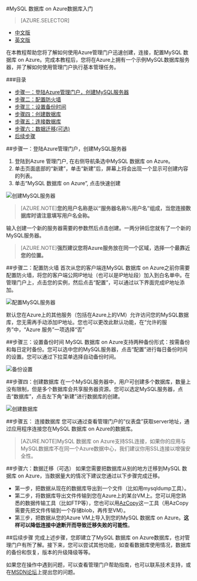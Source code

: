 <properties linkid="" urlDisplayName="" pageTitle="MySQL 数据库 on Azure数据库入门 - Azure 微软云" metaKeywords="Azure 云,技术文档,文档与资源,MySQL,数据库,入门指南,Azure MySQL, MySQL PaaS,Azure MySQL PaaS, Azure MySQL Service, Azure RDS" description="快速入门指南帮助您迅速了解MySQL 数据库 on Azure，让您几分钟内轻松创建、连接、迁移、监控管理您的MySQL数据库。您根据入门指南中的步骤操作，将成功建立使用属于您的MySQL数据库。" metaCanonical="" services="MySQL" documentationCenter="Services" title="" authors="" solutions="" manager="" editor="" />  

<tags ms.service="mysql" ms.date="" wacn.date="12/28/2015"/>

#MySQL 数据库 on Azure数据库入门
> [AZURE.SELECTOR]
- [中文版](/documentation/articles/mysql-database-get-started)
- [英文版](/documentation/articles/mysql-database-enus-get-started)

在本教程帮助您将了解如何使用Azure管理门户迅速创建，连接，配置MySQL 数据库 on Azure。完成本教程后，您将在Azure上拥有一个示例MySQL数据库服务器，并了解如何使用管理门户执行基本管理任务。

###目录
- [步骤一：登陆Azure管理门户，创建MySQL服务器](#step1)
- [步骤二：配置防火墙](#step2)
- [步骤三：设置备份时间](#step3)
- [步骤四：创建数据库](#step4)
- [步骤五：连接数据库](#step5)
- [步骤六：数据迁移(可选)](#step6)
- [后续步骤](#nextstep)

##<a id="step1"></a>步骤一：登陆Azure管理门户，创建MySQL服务器
1.	登陆到Azure 管理门户, 在右侧导航条选中MySQL 数据库 on Azure。 
2.	单击页面底部的“新建”，单击“新建”后，屏幕上将会出现一个显示可创建内容的列表。
3.	单击“MySQL 数据库 on Azure”, 点击快速创建
 
![创建MySQL服务器](./media/mysql-database-get-started/create-mysql-server.png)

>[AZURE.NOTE]**您的用户名称是以“服务器名称%用户名”组成，当您连接数据库时请注意填写用户名全称。**

输入创建一个新的服务器需要的参数然后点击创建。一两分钟后您就有了一个新的MySQL服务器。

>[AZURE.NOTE]**强烈建议您将Azure服务放在同一个区域，选择一个最靠近您的位置。**

##<a id="step2"></a>步骤二：配置防火墙
首次从您的客户端连MySQL 数据库 on Azure之前你需要配置防火墙，将您的客户端公网IP地址（也可以是IP地址段）加入到白名单中。在管理门户上，点击您的实例，然后点击“配置”，可以通过以下界面完成IP地址添加。

![配置MySQL服务器](./media/mysql-database-get-started/config-mysql-server.png) 

默认您在Azure上的其他服务（包括在Azure上的VM）允许访问您的MySQL数据库，您无需再手动添加IP地址。您也可以更改此默认功能，在“允许的服务”中，“Azure 服务”一项选择“否”

##<a id="step3"></a>步骤三：设置备份时间
MySQL 数据库 on Azure支持两种备份形式：按需备份和每日定时备份。您可以选中您的MySQL服务器，点击“配置”进行每日备份时间的设置。您可以通过下拉菜单选择自动备份时间。

![备份设置](./media/mysql-database-get-started/config-backup-window.png)

##<a id="step4"></a>步骤四：创建数据库
在一个MySQL服务器中，用户可创建多个数据库，数量上没有限制，但是多个数据库会共享服务器资源。您可以选定MySQL服务器，点击“数据库”，点击左下角“新建”进行数据库的创建。

![创建数据库](./media/mysql-database-get-started/create-mysql-db.png)

##<a id="step5"></a>步骤五： 连接数据库
您可以通过查看管理门户的”仪表盘”获取server地址，通过应用程序连接您在MySQL 数据库 on Azure的数据库。
>[AZURE.NOTE]MySQL 数据库 on Azure支持SSL连接，如果你的应用与MySQL数据库不在同一个Azure数据中心，我们建议你用SSL连接以增强安全性。

##<a id="step6"></a>步骤六：数据迁移（可选）
如果您需要把数据库从别的地方迁移到MySQL 数据库 on Azure，当数据量大的情况下建议您通过以下步骤完成迁移。
- 第一步，把数据从现在的数据库导出到一个文件（比如用mysqldump工具）。
- 第二步，将数据库导出文件传输到您在Azure上的某台VM上。您可以用您熟悉的数据传输工具（比如FTP等），您也可以用[AzCopy](/documentation/articles/storage-use-azcopy)这一工具（用AzCopy需要先把文件传输到一个存储blob，再传至VM）。
- 第三步，把数据从您的Azure VM上导入到您的MySQL 数据库 on Azure。**这样可以降低连接中途断开而导致迁移失败的可能性**。

##<a id="nextstep"></a>后续步骤
完成上述步骤，您即建立了MySQL 数据库 on Azure数据库，也对管理门户有所了解。接下来，您可以尝试其他功能，如查看数据库使用情况，数据库的备份和恢复，版本的升级降级等等。

如果您在操作中遇到问题，可以查看管理门户帮助指南，也可以联系技术支持，或在[MSDN论坛](https://social.msdn.microsoft.com/Forums/zh-cn/home?forum=AzureMySQLRDS)上提出您的问题。




